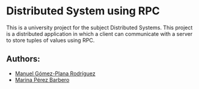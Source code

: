 # Distributed System using RPC

This is a university project for the subject Distributed Systems. This project is a distributed application in which a client can communicate with a server to store tuples of values using RPC.

## Authors:

- [Manuel Gómez-Plana Rodríguez](https://github.com/ManuGPR)
- [Marina Pérez Barbero](https://github.com/Marina963)
